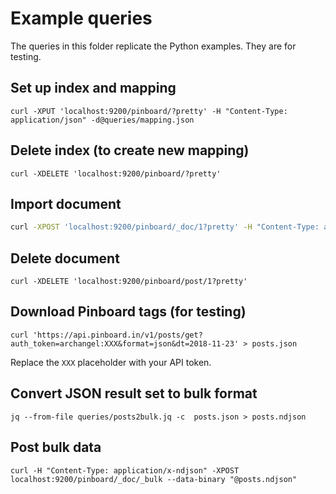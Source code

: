# Example queries
The queries in this folder replicate the Python examples. They are for testing.

## Set up index and mapping

    curl -XPUT 'localhost:9200/pinboard/?pretty' -H "Content-Type: application/json" -d@queries/mapping.json

## Delete index (to create new mapping)

    curl -XDELETE 'localhost:9200/pinboard/?pretty'

## Import document
```bash
curl -XPOST 'localhost:9200/pinboard/_doc/1?pretty' -H "Content-Type: application/json" -d@queries/post_document.json
```

## Delete document
    curl -XDELETE 'localhost:9200/pinboard/post/1?pretty'

## Download Pinboard tags (for testing)

    curl 'https://api.pinboard.in/v1/posts/get?auth_token=archangel:XXX&format=json&dt=2018-11-23' > posts.json

Replace the `XXX` placeholder with your API token.

## Convert JSON result set to bulk format

    jq --from-file queries/posts2bulk.jq -c  posts.json > posts.ndjson

## Post bulk data

    curl -H "Content-Type: application/x-ndjson" -XPOST localhost:9200/pinboard/_doc/_bulk --data-binary "@posts.ndjson"
